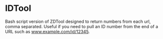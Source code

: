 # IDTool
Bash script version of ZDTool designed to return numbers from each url, comma separated. Useful if you need to pull an ID number from the end of a URL such as www.example.com/id/12345.
